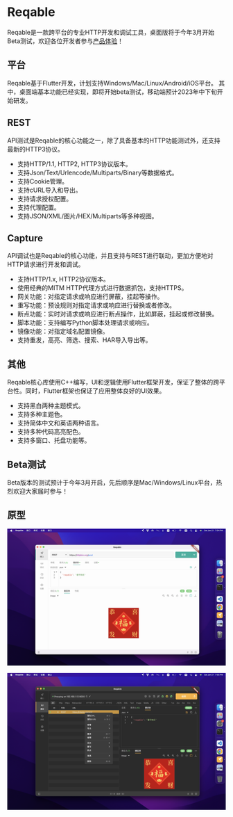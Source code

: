 # Reqable
Reqable是一款跨平台的专业HTTP开发和调试工具，桌面版将于今年3月开始Beta测试，欢迎各位开发者参与[产品体验](https://reqable.com/)！  

## 平台
Reqable基于Flutter开发，计划支持Windows/Mac/Linux/Android/iOS平台。
其中，桌面端基本功能已经实现，即将开始beta测试，移动端预计2023年中下旬开始研发。

## REST
API测试是Reqable的核心功能之一，除了具备基本的HTTP功能测试外，还支持最新的HTTP3协议。
- 支持HTTP/1.1, HTTP2, HTTP3协议版本。
- 支持Json/Text/Urlencode/Multiparts/Binary等数据格式。
- 支持Cookie管理。
- 支持cURL导入和导出。
- 支持请求授权配置。
- 支持代理配置。
- 支持JSON/XML/图片/HEX/Multiparts等多种视图。

## Capture
API调试也是Reqable的核心功能，并且支持与REST进行联动，更加方便地对HTTP请求进行开发和调试。
- 支持HTTP/1.x, HTTP2协议版本。
- 使用经典的MITM HTTP代理方式进行数据抓包，支持HTTPS。
- 网关功能：对指定请求或响应进行屏蔽，挂起等操作。
- 重写功能：预设规则对指定请求或响应进行替换或者修改。
- 断点功能：实时对请求或响应进行断点操作，比如屏蔽，挂起或修改替换。
- 脚本功能：支持编写Python脚本处理请求或响应。
- 镜像功能：对指定域名配置镜像。
- 支持重发，高亮、筛选、搜索、HAR导入导出等。

## 其他
Reqable核心库使用C++编写，UI和逻辑使用Flutter框架开发，保证了整体的跨平台性。同时，Flutter框架也保证了应用整体良好的UI效果。
- 支持黑白两种主题模式。
- 支持多种主题色。
- 支持简体中文和英语两种语言。
- 支持多种代码高亮配色。
- 支持多窗口、托盘功能等。

## Beta测试
Beta版本的测试预计于今年3月开启，先后顺序是Mac/Windows/Linux平台，热烈欢迎大家届时参与！

## 原型

![](/arts/screenshot1.png)

![](/arts/screenshot2.png)
